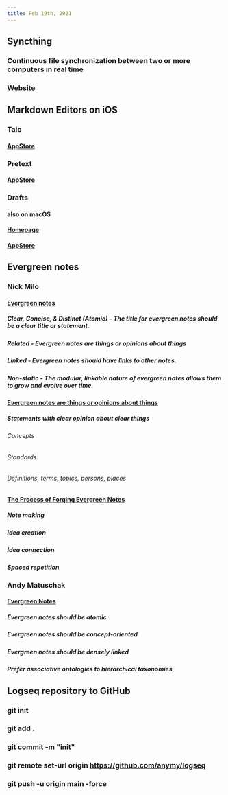 ```yaml
---
title: Feb 19th, 2021
---
```


## Syncthing
### Continuous file synchronization between two or more computers in real time
### [Website](https://syncthing.net/)
## Markdown Editors on iOS
### Taio
#### [AppStore](https://apps.apple.com/us/app/taio-markdown-text-actions/id1527036273)
### Pretext
#### [AppStore](https://apps.apple.com/us/app/pretext/id1347707000)
### Drafts
#### also on macOS
#### [Homepage](https://getdrafts.com/)
#### [AppStore](https://apps.apple.com/us/app/drafts/id1236254471)
## Evergreen notes
### Nick Milo
#### [Evergreen notes](https://publish.obsidian.md/lyt-kit/Evergreen+notes)
##### **Clear, Concise, & Distinct (Atomic)** - The title for evergreen notes should be a clear title or statement.
##### **Related** - Evergreen notes are things or opinions about things
##### **Linked** - Evergreen notes should have links to other notes.
##### **Non-static** - The modular, linkable nature of evergreen notes allows them to grow and evolve over time.
#### [Evergreen notes are things or opinions about things](https://publish.obsidian.md/lyt-kit/Evergreen+notes+are+things+or+opinions+about+things)
##### Statements with **clear opinion** about **clear things**
###### Concepts
###### Standards
###### Definitions, terms, topics, persons, places
#### [The Process of Forging Evergreen Notes](https://publish.obsidian.md/lyt-kit/On+the+process+of+forging+evergreen+notes)
##### Note making
##### Idea creation
##### Idea connection
##### Spaced repetition
### Andy Matuschak
#### [Evergreen Notes](https://notes.andymatuschak.org/z4SDCZQeRo4xFEQ8H4qrSqd68ucpgE6LU155C)
##### Evergreen notes should be **atomic**
##### Evergreen notes should be **concept-oriented**
##### Evergreen notes should be **densely linked**
##### Prefer **associative ontologies** to hierarchical taxonomies
## Logseq repository to GitHub
### git init
### git add .
### git commit -m "init"
### git remote set-url origin https://github.com/anymy/logseq
### git push -u origin main -force
